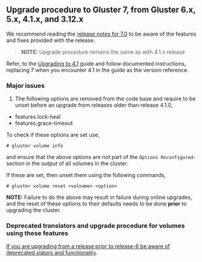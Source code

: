 ## Upgrade procedure to Gluster 7, from Gluster 6.x, 5.x, 4.1.x, and 3.12.x

We recommend reading the [release notes for 7.0](../release-notes/7.0.md) to be
aware of the features and fixes provided with the release.

> **NOTE:** Upgrade procedure remains the same as with 4.1.x release

Refer, to the [Upgrading to 4.1](./upgrade_to_4.1.md) guide and follow
documented instructions, replacing 7 when you encounter 4.1 in the guide as the
version reference.

### Major issues

1. The following options are removed from the code base and require to be unset
before an upgrade from releases older than release 4.1.0,
- features.lock-heal
- features.grace-timeout

To check if these options are set use,
```
# gluster volume info
```
and ensure that the above options are not part of the `Options Reconfigured:`
section in the output of all volumes in the cluster.

If these are set, then unset them using the following commands,
```
# gluster volume reset <volname> <option>
```

**NOTE:** Failure to do the above may result in failure during online upgrades,
and the reset of these options to their defaults needs to be done **prior** to
upgrading the cluster.

### Deprecated translators and upgrade procedure for volumes using these features



[If you are upgrading from a release prior to release-6 be aware of deprecated xlators and functionality](https://docs.gluster.org/en/latest/Upgrade-Guide/upgrade_to_6/#deprecated-translators-and-upgrade-procedure-for-volumes-using-these-features). 


